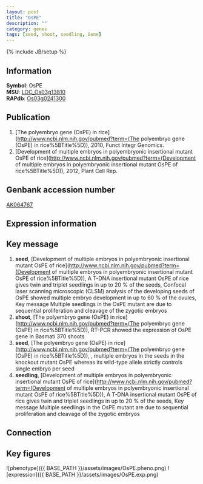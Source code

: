 ```yaml
---
layout: post
title: "OsPE"
description: ""
category: genes
tags: [seed, shoot, seedling, Gene]
---
```

{% include JB/setup %}

## Information
__Symbol__: OsPE  
__MSU__: [LOC_Os03g13810](http://rice.plantbiology.msu.edu/cgi-bin/ORF_infopage.cgi?orf=LOC_Os03g13810)  
__RAPdb__: [Os03g0241300](http://rapdb.dna.affrc.go.jp/viewer/gbrowse_details/irgsp1?name=Os03g0241300)  

## Publication
1. [The polyembryo gene (OsPE) in rice](http://www.ncbi.nlm.nih.gov/pubmed?term=(The polyembryo gene (OsPE) in rice%5BTitle%5D)), 2010, Funct Integr Genomics.
2. [Development of multiple embryos in polyembryonic insertional mutant OsPE of rice](http://www.ncbi.nlm.nih.gov/pubmed?term=(Development of multiple embryos in polyembryonic insertional mutant OsPE of rice%5BTitle%5D)), 2012, Plant Cell Rep.

## Genbank accession number
[AK064767](http://www.ncbi.nlm.nih.gov/nuccore/AK064767)

## Expression information

## Key message
1. __seed__, [Development of multiple embryos in polyembryonic insertional mutant OsPE of rice](http://www.ncbi.nlm.nih.gov/pubmed?term=(Development of multiple embryos in polyembryonic insertional mutant OsPE of rice%5BTitle%5D)), A T-DNA insertional mutant OsPE of rice gives twin and triplet seedlings in up to 20 % of the seeds, Confocal laser scanning microscopic (CLSM) analysis of the developing seeds of OsPE showed multiple embryo development in up to 60 % of the ovules, Key message Multiple seedlings in the OsPE mutant are due to sequential proliferation and cleavage of the zygotic embryos
2. __shoot__, [The polyembryo gene (OsPE) in rice](http://www.ncbi.nlm.nih.gov/pubmed?term=(The polyembryo gene (OsPE) in rice%5BTitle%5D)),  RT-PCR showed the expression of OsPE gene in Basmati 370 shoots
3. __seed__, [The polyembryo gene (OsPE) in rice](http://www.ncbi.nlm.nih.gov/pubmed?term=(The polyembryo gene (OsPE) in rice%5BTitle%5D)), , multiple embryos in the seeds in the knockout mutant OsPE whereas its wild-type allele strictly controls single embryo per seed
4. __seedling__, [Development of multiple embryos in polyembryonic insertional mutant OsPE of rice](http://www.ncbi.nlm.nih.gov/pubmed?term=(Development of multiple embryos in polyembryonic insertional mutant OsPE of rice%5BTitle%5D)), A T-DNA insertional mutant OsPE of rice gives twin and triplet seedlings in up to 20 % of the seeds, Key message Multiple seedlings in the OsPE mutant are due to sequential proliferation and cleavage of the zygotic embryos

## Connection

## Key figures
![phenotype]({{ BASE_PATH }}/assets/images/OsPE.pheno.png)
![expression]({{ BASE_PATH }}/assets/images/OsPE.exp.png)


